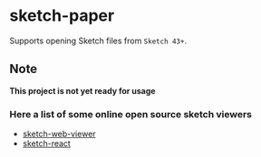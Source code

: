 # sketch-paper

Supports opening Sketch files from `Sketch 43+`.

## Note
**This project is not yet ready for usage**

### Here a list of some online open source sketch viewers
* [sketch-web-viewer](https://animaapp.github.io/sketch-web-viewer/)
* [sketch-react](https://zjuasmn.github.io/sketch-react)